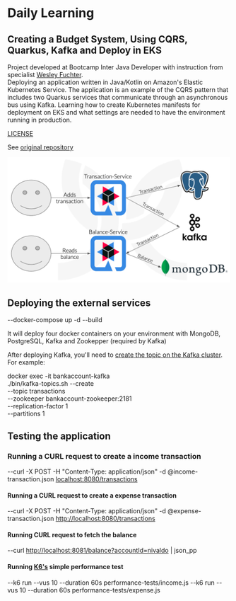 # Daily Learning

## Creating a Budget System, Using CQRS, Quarkus, Kafka and Deploy in EKS

Project developed at Bootcamp Inter Java Developer with instruction from specialist [Wesley Fuchter](https://github.com/wesleyfuchter "Wesley Fuchter").</br>
Deploying an application written in Java/Kotlin on Amazon's Elastic Kubernetes Service. The application is an example of the CQRS pattern that includes two Quarkus services that communicate through an asynchronous bus using Kafka. Learning how to create Kubernetes manifests for deployment on EKS and what settings are needed to have the environment running in production.

[LICENSE](./LICENSE)

See [original repository](https://github.com/wesleyfuchter/cqrs-quarkus-kafka)

![Design](/images/design.png)

## Deploying the external services

  --docker-compose up -d --build

It will deploy four docker containers on your environment with MongoDB, PostgreSQL, Kafka and Zookepper (required by Kafka)

After deploying Kafka, you'll need to [create the topic on the Kafka cluster](https://kafka.apache.org/quickstart). For example:

docker exec -it bankaccount-kafka \
  ./bin/kafka-topics.sh --create \
  --topic transactions \
  --zookeeper bankaccount-zookeeper:2181 \
  --replication-factor 1 \
  --partitions 1

## Testing the application

### Running a CURL request to create a income transaction

  --curl -X POST -H "Content-Type: application/json" -d @income-transaction.json [localhost:8080/transactions](http://localhost:8080/transactions)

#### Running a CURL request to create a expense transaction

  --curl -X POST -H "Content-Type: application/json" -d @expense-transaction.json [http://localhost:8080/transactions](http://localhost:8080/transactions)

#### Running CURL request to fetch the balance

  --curl [http://localhost:8081/balance\?accountId\=nivaldo](http://localhost:8081/balance\?accountId\=nivaldo) | json_pp

#### Running [K6's](https://k6.io) simple performance test

  --k6 run --vus 10 --duration 60s performance-tests/income.js
  --k6 run --vus 10 --duration 60s performance-tests/expense.js
